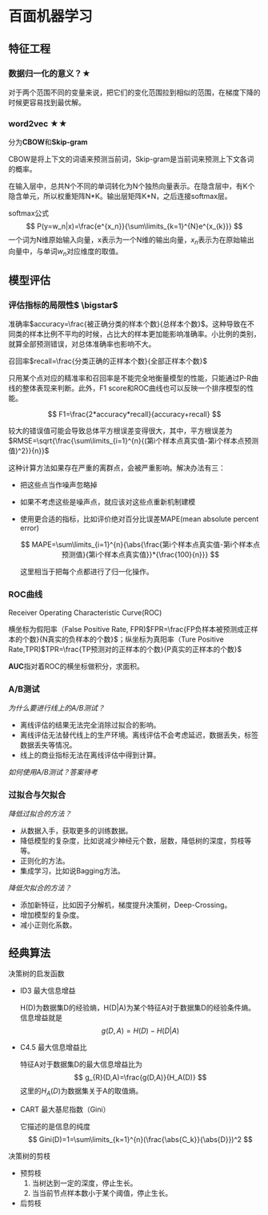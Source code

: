# 百面机器学习



## 特征工程

### 数据归一化的意义？$\bigstar$

对于两个范围不同的变量来说，把它们的变化范围拉到相似的范围，在梯度下降的时候更容易找到最优解。

### word2vec $\bigstar \bigstar$

分为**CBOW**和**Skip-gram**

CBOW是将上下文的词语来预测当前词，Skip-gram是当前词来预测上下文各词的概率。

在输入层中，总共N个不同的单词转化为N个独热向量表示。在隐含层中，有K个隐含单元，所以权重矩阵N\*K。输出层矩阵K\*N，之后连接softmax层。

softmax公式
$$
P(y=w_n|x)=\frac{e^{x_n}}{\sum\limits_{k=1}^{N}e^{x_{k}}}
$$
一个词为N维原始输入向量，x表示为一个N维的输出向量，$x_{n}$表示为在原始输出向量中，与单词$w_{n}$对应维度的取值。

## 模型评估

### 评估指标的局限性$ \bigstar$

准确率$accuracy=\frac{被正确分类的样本个数}{总样本个数}$。这种导致在不同类的样本比例不平均的时候，占比大的样本更加能影响准确率。小比例的类别，就算全部预测错误，对总体准确率也影响不大。

召回率$recall=\frac{分类正确的正样本个数}{全部正样本个数}$

只用某个点对应的精准率和召回率是不能完全地衡量模型的性能，只能通过P-R曲线的整体表现来判断。此外，F1 score和ROC曲线也可以反映一个排序模型的性能。


$$
F1=\frac{2*accuracy*recall}{accuracy+recall}
$$


较大的错误值可能会导致总体平方根误差变得很大，其中，平方根误差为$RMSE=\sqrt{\frac{\sum\limits_{i=1}^{n}{(第i个样本点真实值-第i个样本点预测值)^2}}{n}}$

这种计算方法如果存在严重的离群点，会被严重影响。解决办法有三：

+ 把这些点当作噪声忽略掉

+ 如果不考虑这些是噪声点，就应该对这些点重新机制建模

+ 使用更合适的指标，比如评价绝对百分比误差MAPE(mean absolute percent error)

  
  $$
  MAPE=\sum\limits_{i=1}^{n}{\abs{\frac{第i个样本点真实值-第i个样本点预测值}{第i个样本点真实值}}*{\frac{100}{n}}}
  $$
  
  这里相当于把每个点都进行了归一化操作。
  
  






### ROC曲线

Receiver Operating Characteristic Curve(ROC)

横坐标为假阳率（False Positive Rate, FPR)$FPR=\frac{FP负样本被预测成正样本的个数}{N真实的负样本的个数}$；纵坐标为真阳率（Ture Positive Rate,TPR)$TPR=\frac{TP预测对的正样本的个数}{P真实的正样本的个数}$



**AUC**指对着ROC的横坐标做积分，求面积。



### A/B测试

*为什么要进行线上的A/B测试？*

+ 离线评估的结果无法完全消除过拟合的影响。
+ 离线评估无法替代线上的生产环境。离线评估不会考虑延迟，数据丢失，标签数据丢失等情况。
+ 线上的商业指标无法在离线评估中得到计算。

*如何使用A/B测试？答案待考*



### 过拟合与欠拟合

*降低过拟合的方法？*

+ 从数据入手，获取更多的训练数据。
+ 降低模型的复杂度，比如说减少神经元个数，层数，降低树的深度，剪枝等等。
+ 正则化的方法。
+ 集成学习，比如说Bagging方法。

*降低欠拟合的方法？*

+ 添加新特征，比如因子分解机，梯度提升决策树，Deep-Crossing。
+ 增加模型的复杂度。
+ 减小正则化系数。

## 经典算法

决策树的启发函数

+ ID3 最大信息增益

  H(D)为数据集D的经验熵，H(D|A)为某个特征A对于数据集D的经验条件熵。信息增益就是
  $$
  g(D,A)=H(D)-H(D|A)
  $$

+ C4.5 最大信息增益比

  特征A对于数据集D的最大信息增益比为
  $$
  g_{R}(D,A)=\frac{g(D,A)}{H_A(D)}
  $$
  这里的$H_A(D)$为数据集关于A的取值熵。

+ CART 最大基尼指数（Gini）

  它描述的是信息的纯度
  $$
  Gini(D)=1=\sum\limits_{k=1}^{n}(\frac{\abs{C_k}}{\abs{D}})^2
  $$

决策树的剪枝

+ 预剪枝
  1. 当树达到一定的深度，停止生长。
  2. 当当前节点样本数小于某个阈值，停止生长。
+ 后剪枝
